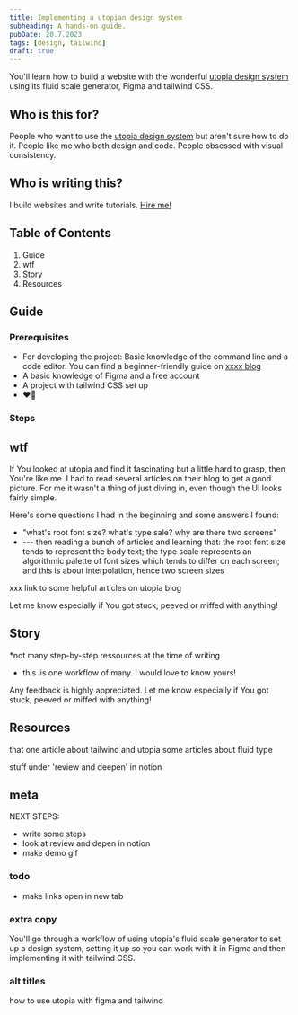 ```yaml
---
title: Implementing a utopian design system
subheading: A hands-on guide.
pubDate: 20.7.2023
tags: [design, tailwind]
draft: true
---
```


You'll learn how to build a website with the wonderful [utopia design system](https://utopia.fyi/) using its fluid scale generator, Figma and tailwind CSS.

## Who is this for?

People who want to use the [utopia design system](https://utopia.fyi/) but aren't sure how to do it. People like me who both design and code. People obsessed with visual consistency.

## Who is writing this?

I build websites and write tutorials. [Hire me!]()

## Table of Contents

1. Guide
2. wtf
3. Story
4. Resources

## Guide

### Prerequisites

-   For developing the project: Basic knowledge of the command line and a code editor. You can find a beginner-friendly guide on [xxxx blog]()
-   A basic knowledge of Figma and a free account
-   A project with tailwind CSS set up
-   ❤️‍🔥

### Steps

## wtf

If You looked at utopia and find it fascinating but a little hard to grasp, then You're like me. I had to read several articles on their blog to get a good picture. For me it wasn't a thing of just diving in, even though the UI looks fairly simple.

Here's some questions I had in the beginning and some answers I found:

-   "what's root font size? what's type sale? why are there two screens"
-   --- then reading a bunch of articles and learning that: the root font size tends to represent the body text; the type scale represents an algorithmic palette of font sizes which tends to differ on each screen; and this is about interpolation, hence two screen sizes

xxx link to some helpful articles on utopia blog

Let me know especially if You got stuck, peeved or miffed with anything!

## Story

\*not many step-by-step ressources at the time of writing

-   this iis one workflow of many. i would love to know yours!

Any feedback is highly appreciated. Let me know especially if You got stuck, peeved or miffed with anything!

## Resources

that one article about tailwind and utopia
some articles about fluid type

stuff under 'review and deepen' in notion

## meta

NEXT STEPS:

-   write some steps
-   look at review and depen in notion
-   make demo gif

### todo

-   make links open in new tab

### extra copy

You'll go through a workflow of using utopia's fluid scale generator to set up a design system, setting it up so you can work with it in Figma and then implementing it with tailwind CSS.

### alt titles

how to use utopia with figma and tailwind
